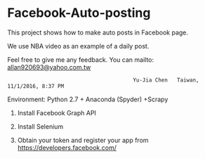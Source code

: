 # Facebook-Auto-posting
This project shows how to make auto posts in Facebook page.

We use NBA video as an example of a daily post.


Feel free to give me any feedback. You can mailto: allan920693@yahoo.com.tw

                                            Yu-Jia Chen   Taiwan, 11/1/2016, 8:37 PM


Environment: Python 2.7 + Anaconda (Spyder) +Scrapy

1. Install Facebook Graph API

2. Install Selenium

3. Obtain your token and register your app from https://developers.facebook.com/


